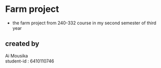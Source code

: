 # Farm project

+ the farm project from 240-332 course in my second semester of third year

## created by
Ai Mousika\
student-id : 6410110746
